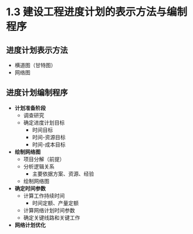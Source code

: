 # 1.3 建设工程进度计划的表示方法与编制程序

## 进度计划表示方法

- 横道图（甘特图）
- 网络图

## 进度计划编制程序
- **计划准备阶段**
    * 调查研究
    * 确定进度计划目标
        - 时间目标
        - 时间-资源目标
        - 时间-成本目标
- **绘制网络图**
    * 项目分解（前提）
    * 分析逻辑关系
        - 主要依据方案、资源、经验
    * 绘制网络图
- **确定时间参数**
    * 计算工作持续时间
        - 时间定额、产量定额
    * 计算网络计划时间参数
    * 确定关键线路和关键工作
- **网络计划优化**